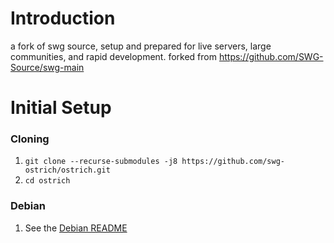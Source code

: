 # Introduction

a fork of swg source, setup and prepared for live servers, large communities, and rapid development. forked from https://github.com/SWG-Source/swg-main

# Initial Setup

### Cloning
 1. `git clone --recurse-submodules -j8 https://github.com/swg-ostrich/ostrich.git`
 2. `cd ostrich`

### Debian
1. See the [Debian README](/utils/initial-setup/debian/README.md)
